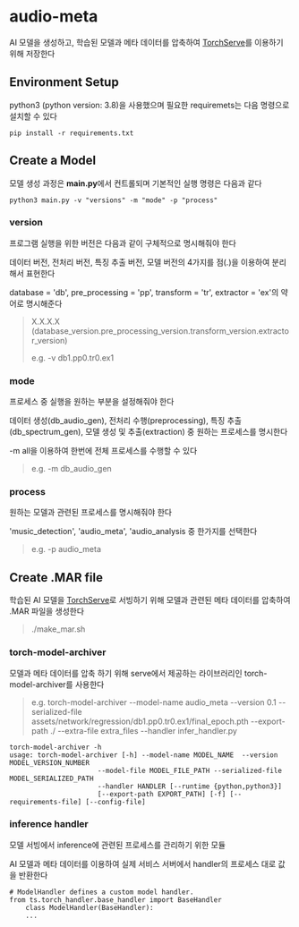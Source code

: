 # audio-meta
AI 모델을 생성하고, 학습된 모델과 메타 데이터를 압축하여 [TorchServe](https://github.com/pytorch/serve)를 이용하기 위해 저장한다


## Environment Setup
python3 (python version: 3.8)을 사용했으며 필요한 requiremets는 다음 명령으로 설치할 수 있다

```
pip install -r requirements.txt
```

## Create a Model
모델 생성 과정은 **main.py**에서 컨트롤되며 기본적인 실행 명령은 다음과 같다

```
python3 main.py -v "versions" -m "mode" -p "process"
```

### version
프로그램 실행을 위한 버전은 다음과 같이 구체적으로 명시해줘야 한다

데이터 버전, 전처리 버전, 특징 추출 버전, 모델 버전의 4가지를 점(.)을 이용하여 분리해서 표현한다

database = 'db', pre_processing = 'pp', transform = 'tr', extractor = 'ex'의 약어로 명시해준다

> X.X.X.X (database_version.pre_processing_version.transform_version.extractor_version)
> 
> e.g. -v db1.pp0.tr0.ex1

### mode
프로세스 중 실행을 원하는 부분을 설정해줘야 한다

데이터 생성(db_audio_gen), 전처리 수행(preprocessing), 특징 추출(db_spectrum_gen), 모델 생성 및 추출(extraction) 중 원하는 프로세스를 명시한다

-m all을 이용하여 한번에 전체 프로세스를 수행할 수 있다

> e.g. -m db_audio_gen

### process
원하는 모델과 관련된 프로세스를 명시해줘야 한다

'music_detection', 'audio_meta', 'audio_analysis 중 한가지를 선택한다

> e.g. -p audio_meta


## Create .MAR file

학습된 AI 모델을 [TorchServe](https://github.com/pytorch/serve)로 서빙하기 위해 모델과 관련된 메타 데이터를 압축하여 .MAR 파일을 생성한다

> ./make_mar.sh


### torch-model-archiver
모델과 메타 데이터를 압축 하기 위해 serve에서 제공하는 라이브러리인 torch-model-archiver를 사용한다

> e.g. torch-model-archiver --model-name audio_meta --version 0.1 --serialized-file assets/network/regression/db1.pp0.tr0.ex1/final_epoch.pth --export-path ./ --extra-file extra_files --handler infer_handler.py

```
torch-model-archiver -h
usage: torch-model-archiver [-h] --model-name MODEL_NAME  --version MODEL_VERSION_NUMBER
                      --model-file MODEL_FILE_PATH --serialized-file MODEL_SERIALIZED_PATH
                      --handler HANDLER [--runtime {python,python3}]
                      [--export-path EXPORT_PATH] [-f] [--requirements-file] [--config-file]
```

### inference handler
모델 서빙에서 inference에 관련된 프로세스를 관리하기 위한 모듈

AI 모델과 메타 데이터를 이용하여 실제 서비스 서버에서 handler의 프로세스 대로 값을 반환한다

```
# ModelHandler defines a custom model handler.
from ts.torch_handler.base_handler import BaseHandler
    class ModelHandler(BaseHandler):
    ...
```
